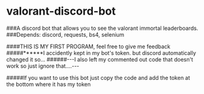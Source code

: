 # valorant-discord-bot
###A discord bot that allows you to see the valorant immortal leaderboards.
###Depends: discord, requests, bs4, selenium


####THIS IS MY FIRST PROGRAM, feel free to give me feedback
#####******I accidently kept in my bot's token. but discord automatically changed it so...
######---I also left my commented out code that doesn't work so just ignore that....---

#####If you want to use this bot just copy the code and add the token at the bottom where it has my token